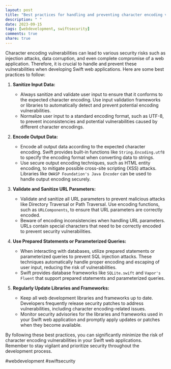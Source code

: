 ```yaml
---
layout: post
title: "Best practices for handling and preventing character encoding vulnerabilities in Swift web applications"
description: " "
date: 2023-09-15
tags: [webdevelopment, swiftsecurity]
comments: true
share: true
---
```

Character encoding vulnerabilities can lead to various security risks such as injection attacks, data corruption, and even complete compromise of a web application. Therefore, it is crucial to handle and prevent these vulnerabilities when developing Swift web applications. Here are some best practices to follow:

1. **Sanitize Input Data:**
    - Always sanitize and validate user input to ensure that it conforms to the expected character encoding. Use input validation frameworks or libraries to automatically detect and prevent potential encoding vulnerabilities.
    - Normalize user input to a standard encoding format, such as UTF-8, to prevent inconsistencies and potential vulnerabilities caused by different character encodings.

2. **Encode Output Data:**
    - Encode all output data according to the expected character encoding. Swift provides built-in functions like `String.Encoding.utf8` to specify the encoding format when converting data to strings.
    - Use secure output encoding techniques, such as HTML entity encoding, to mitigate possible cross-site scripting (XSS) attacks. Libraries like `OWASP Foundation's Java Encoder` can be used to handle output encoding securely.
    
3. **Validate and Sanitize URL Parameters:**
    - Validate and sanitize all URL parameters to prevent malicious attacks like Directory Traversal or Path Traversal. Use encoding functions, such as `URLComponents`, to ensure that URL parameters are correctly encoded.
    - Beware of encoding inconsistencies when handling URL parameters. URLs contain special characters that need to be correctly encoded to prevent security vulnerabilities.

4. **Use Prepared Statements or Parameterized Queries:**
    - When interacting with databases, utilize prepared statements or parameterized queries to prevent SQL injection attacks. These techniques automatically handle proper encoding and escaping of user input, reducing the risk of vulnerabilities.
    - Swift provides database frameworks like `SQLite.swift` and `Vapor's Fluent` that support prepared statements and parameterized queries.

5. **Regularly Update Libraries and Frameworks:**
    - Keep all web development libraries and frameworks up to date. Developers frequently release security patches to address vulnerabilities, including character encoding-related issues.
    - Monitor security advisories for the libraries and frameworks used in your Swift web application and promptly apply updates or patches when they become available.

By following these best practices, you can significantly minimize the risk of character encoding vulnerabilities in your Swift web applications. Remember to stay vigilant and prioritize security throughout the development process.

#webdevelopment #swiftsecurity